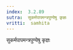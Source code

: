 ```yaml
---
index:  3.2.89
sutra:  सुकर्मपापमन्त्रपुण्येषु कृज्ञः
vritti:  samhita 
---
```


सुकर्मपापमन्त्रपुण्येषु कृज्ञः

